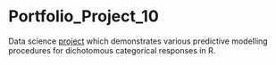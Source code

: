 # Portfolio_Project_10
Data science [project](https://johnpaulinepineda.github.io/Portfolio_Project_10/) which demonstrates various predictive modelling procedures for dichotomous categorical responses in R.

